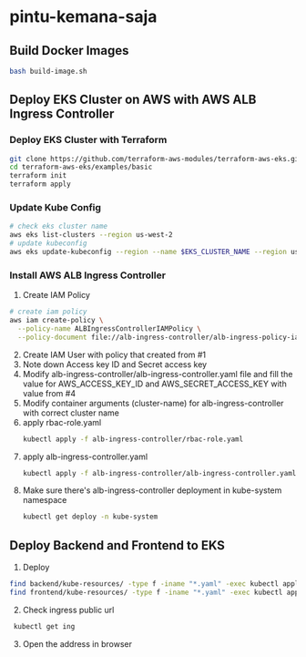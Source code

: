 # pintu-kemana-saja

## Build Docker Images
```bash
bash build-image.sh
```

## Deploy EKS Cluster on AWS with AWS ALB Ingress Controller
### Deploy EKS Cluster with Terraform
```bash
git clone https://github.com/terraform-aws-modules/terraform-aws-eks.git
cd terraform-aws-eks/examples/basic
terraform init
terraform apply
```
### Update Kube Config
```bash
# check eks cluster name
aws eks list-clusters --region us-west-2
# update kubeconfig
aws eks update-kubeconfig --region --name $EKS_CLUSTER_NAME --region us-west-2
```
### Install AWS ALB Ingress Controller
1. Create IAM Policy
  ```bash
# create iam policy
aws iam create-policy \
    --policy-name ALBIngressControllerIAMPolicy \
    --policy-document file://alb-ingress-controller/alb-ingress-policy-iam-policy.json
```
2. Create IAM User with policy that created from #1
3. Note down Access key ID and Secret access key
4. Modify alb-ingress-controller/alb-ingress-controller.yaml file and fill the value for AWS_ACCESS_KEY_ID and AWS_SECRET_ACCESS_KEY with value from #4
5. Modify container arguments (cluster-name) for alb-ingress-controller with correct cluster name
6. apply rbac-role.yaml
   ```bash
   kubectl apply -f alb-ingress-controller/rbac-role.yaml 
   ```
7. apply alb-ingress-controller.yaml
   ```bash
   kubectl apply -f alb-ingress-controller/alb-ingress-controller.yaml
   ```
8. Make sure there's alb-ingress-controller deployment in kube-system namespace
   ```bash
   kubectl get deploy -n kube-system
   ```

## Deploy Backend and Frontend to EKS
1. Deploy
  ```bash
find backend/kube-resources/ -type f -iname "*.yaml" -exec kubectl apply -f '{}' \;
find frontend/kube-resources/ -type f -iname "*.yaml" -exec kubectl apply -f '{}' \;
```
2. Check ingress public url
  ```bash
   kubectl get ing
   ```
3. Open the address in browser